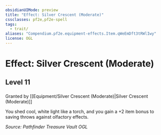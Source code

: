 ```yaml
---
obsidianUIMode: preview
title: "Effect: Silver Crescent (Moderate)"
cssclasses: pf2e,pf2e-spell
tags:
  - trait/
aliases: "Compendium.pf2e.equipment-effects.Item.qWeEmDft3tRWlIwy"
license: OGL
---
```

# Effect: Silver Crescent (Moderate)
## Level 11
### 






Granted by [[Equipment/Silver Crescent (Moderate)|Silver Crescent (Moderate)]]

You shed cool, white light like a torch, and you gain a +2 item bonus to saving throws against olfactory effects.

*Source: Pathfinder Treasure Vault*
*OGL*